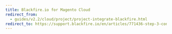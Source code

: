 ```yaml
---
title: Blackfire.io for Magento Cloud
redirect_from:
  - guides/v2.2/cloud/project/project-integrate-blackfire.html
redirect_to: https://support.blackfire.io/en/articles/771436-step-3-configure-blackfire-to-run-in-all-magento-cloud-environments
---
```

